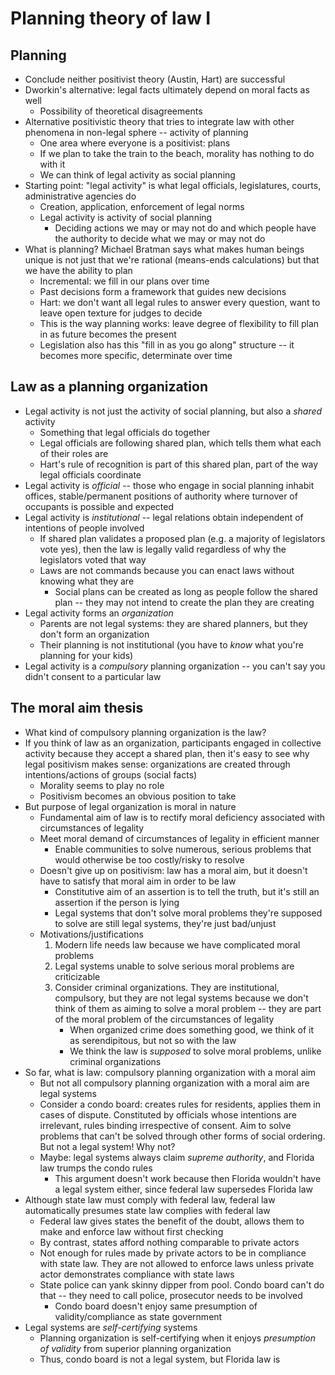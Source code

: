 # Planning theory of law I

## Planning

- Conclude neither positivist theory (Austin, Hart) are successful
- Dworkin's alternative: legal facts ultimately depend on moral facts as well
	- Possibility of theoretical disagreements
- Alternative positivistic theory that tries to integrate law with other phenomena in non-legal sphere -- activity of planning
	- One area where everyone is a positivist: plans
	- If we plan to take the train to the beach, morality has nothing to do with it
	- We can think of legal activity as social planning
- Starting point: "legal activity" is what legal officials, legislatures, courts, administrative agencies do
	- Creation, application, enforcement of legal norms
	- Legal activity is activity of social planning
		- Deciding actions we may or may not do and which people have the authority to decide what we may or may not do
- What is planning? Michael Bratman says what makes human beings unique is not just that we're rational (means-ends calculations) but that we have the ability to plan
	- Incremental: we fill in our plans over time
	- Past decisions form a framework that guides new decisions
	- Hart: we don't want all legal rules to answer every question, want to leave open texture for judges to decide
	- This is the way planning works: leave degree of flexibility to fill plan in as future becomes the present
	- Legislation also has this "fill in as you go along" structure -- it becomes more specific, determinate over time

## Law as a planning organization

- Legal activity is not just the activity of social planning, but also a *shared* activity
	- Something that legal officials do together
	- Legal officials are following shared plan, which tells them what each of their roles are
	- Hart's rule of recognition is part of this shared plan, part of the way legal officials coordinate
- Legal activity is *official* -- those who engage in social planning inhabit offices, stable/permanent positions of authority where turnover of occupants is possible and expected
- Legal activity is *institutional* -- legal relations obtain independent of intentions of people involved
	- If shared plan validates a proposed plan (e.g. a majority of legislators vote yes), then the law is legally valid regardless of why the legislators voted that way
	- Laws are not commands because you can enact laws without knowing what they are
		- Social plans can be created as long as people follow the shared plan -- they may not intend to create the plan they are creating
- Legal activity forms an *organization*
	- Parents are not legal systems: they are shared planners, but they don't form an organization
	- Their planning is not institutional (you have to *know* what you're planning for your kids)
- Legal activity is a *compulsory* planning organization -- you can't say you didn't consent to a particular law

## The moral aim thesis

- What kind of compulsory planning organization is the law?
- If you think of law as an organization, participants engaged in collective activity because they accept a shared plan, then it's easy to see why legal positivism makes sense: organizations are created through intentions/actions of groups (social facts)
	- Morality seems to play no role
	- Positivism becomes an obvious position to take
- But purpose of legal organization is moral in nature
	- Fundamental aim of law is to rectify moral deficiency associated with circumstances of legality
	- Meet moral demand of circumstances of legality in efficient manner
		- Enable communities to solve numerous, serious problems that would otherwise be too costly/risky to resolve
	- Doesn't give up on positivism: law has a moral aim, but it doesn't have to satisfy that moral aim in order to be law
		- Constitutive aim of an assertion is to tell the truth, but it's still an assertion if the person is lying
		- Legal systems that don't solve moral problems they're supposed to solve are still legal systems, they're just bad/unjust
	- Motivations/justifications
		1. Modern life needs law because we have complicated moral problems
		2. Legal systems unable to solve serious moral problems are criticizable
		3. Consider criminal organizations. They are institutional, compulsory, but they are not legal systems because we don't think of them as aiming to solve a moral problem -- they are part of the moral problem of the circumstances of legality
			- When organized crime does something good, we think of it as serendipitous, but not so with the law
			- We think the law is *supposed* to solve moral problems, unlike criminal organizations
- So far, what is law: compulsory planning organization with a moral aim
	- But not all compulsory planning organization with a moral aim are legal systems
	- Consider a condo board: creates rules for residents, applies them in cases of dispute. Constituted by officials whose intentions are irrelevant, rules binding irrespective of consent. Aim to solve problems that can't be solved through other forms of social ordering. But not a legal system! Why not?
	- Maybe: legal systems always claim *supreme authority*, and Florida law trumps the condo rules
		- This argument doesn't work because then Florida wouldn't have a legal system either, since federal law supersedes Florida law
- Although state law must comply with federal law, federal law automatically presumes state law complies with federal law
	- Federal law gives states the benefit of the doubt, allows them to make and enforce law without first checking
	- By contrast, states afford nothing comparable to private actors
	- Not enough for rules made by private actors to be in compliance with state law. They are not allowed to enforce laws unless private actor demonstrates compliance with state laws
	- State police can yank skinny dipper from pool. Condo board can't do that -- they need to call police, prosecutor needs to be involved
		- Condo board doesn't enjoy same presumption of validity/compliance as state government
- Legal systems are *self-certifying* systems
	- Planning organization is self-certifying when it enjoys *presumption of validity* from superior planning organization
	- Thus, condo board is not a legal system, but Florida law is
